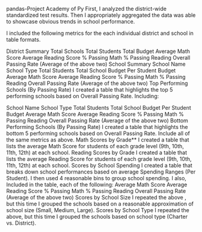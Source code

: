 pandas-Project
Academy of Py
First, I analyzed the district-wide standardized test results. Then I appropriately aggregated the data was able to showcase obvious trends in school performance.

I included the following metrics for the each individual district and school in table formats.

District Summary
Total Schools
Total Students
Total Budget
Average Math Score
Average Reading Score
% Passing Math
% Passing Reading
Overall Passing Rate (Average of the above two)
School Summary
School Name
School Type
Total Students
Total School Budget
Per Student Budget
Average Math Score
Average Reading Score
% Passing Math
% Passing Reading
Overall Passing Rate (Average of the above two)
Top Performing Schools (By Passing Rate)
I created a table that highlights the top 5 performing schools based on Overall Passing Rate. Including:

School Name
School Type
Total Students
Total School Budget
Per Student Budget
Average Math Score
Average Reading Score
% Passing Math
% Passing Reading
Overall Passing Rate (Average of the above two)
Bottom Performing Schools (By Passing Rate)
I created a table that highlights the bottom 5 performing schools based on Overall Passing Rate. Include all of the same metrics as above.
Math Scores by Grade**
I created a table that lists the average Math Score for students of each grade level (9th, 10th, 11th, 12th) at each school.
Reading Scores by Grade
I created a table that lists the average Reading Score for students of each grade level (9th, 10th, 11th, 12th) at each school.
Scores by School Spending
I created a table that breaks down school performances based on average Spending Ranges (Per Student). I then used 4 reasonable bins to group school spending. I also, Included in the table, each of the following:
Average Math Score
Average Reading Score
% Passing Math
% Passing Reading
Overall Passing Rate (Average of the above two)
Scores by School Size
I repeated the above , but this time I grouped the schools based on a reasonable approximation of school size (Small, Medium, Large).
Scores by School Type
I repeated the above, but this time I grouped the schools based on school type (Charter vs. District).
